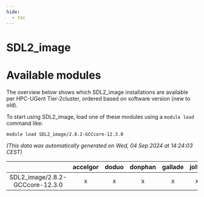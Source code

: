 ```yaml
---
hide:
  - toc
---
```


SDL2_image
==========

# Available modules


The overview below shows which SDL2_image installations are available per HPC-UGent Tier-2cluster, ordered based on software version (new to old).

To start using SDL2_image, load one of these modules using a `module load` command like:

```shell
module load SDL2_image/2.8.2-GCCcore-12.3.0
```

*(This data was automatically generated on Wed, 04 Sep 2024 at 14:24:03 CEST)*  

| |accelgor|doduo|donphan|gallade|joltik|shinx|skitty|
| :---: | :---: | :---: | :---: | :---: | :---: | :---: | :---: |
|SDL2_image/2.8.2-GCCcore-12.3.0|x|x|x|x|x|x|x|
